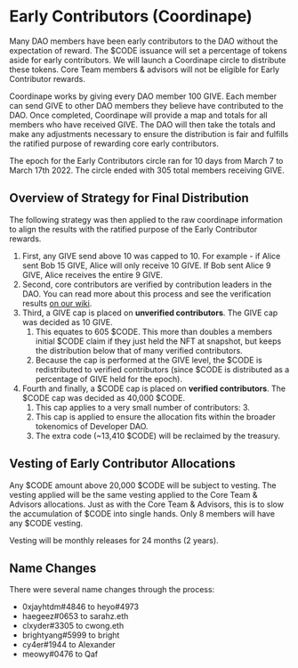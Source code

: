 # Early Contributors (Coordinape)

Many DAO members have been early contributors to the DAO without the expectation of reward. The $CODE issuance will set a percentage of tokens aside for early contributors. We will launch a Coordinape circle to distribute these tokens. Core Team members & advisors will not be eligible for Early Contributor rewards.

Coordinape works by giving every DAO member 100 GIVE. Each member can send GIVE to other DAO members they believe have contributed to the DAO. Once completed, Coordinape will provide a map and totals for all members who have received GIVE. The DAO will then take the totals and make any adjustments necessary to ensure the distribution is fair and fulfills the ratified purpose of rewarding core early contributors.

The epoch for the Early Contributors circle ran for 10 days from March 7 to March 17th 2022. The circle ended with 305 total members receiving GIVE.

## Overview of Strategy for Final Distribution

The following strategy was then applied to the raw coordinape information to align the results with the ratified purpose of the Early Contributor rewards.

1. First, any GIVE send above 10 was capped to 10. For example - if Alice sent Bob 15 GIVE, Alice will only receive 10 GIVE. If Bob sent Alice 9 GIVE, Alice receives the entire 9 GIVE.
2. Second, core contributors are verified by contribution leaders in the DAO. You can read more about this process and see the verification results [on our wiki](https://developerdao.notion.site/85f6ebe5393a43d9aabd682c269bd8f9?v=90f747eca99e4a66afca60f5b7ff19d5).
3. Third, a GIVE cap is placed on **unverified contributors**. The GIVE cap was decided as 10 GIVE.
    1. This equates to 605 $CODE. This more than doubles a members initial $CODE claim if they just held the NFT at snapshot, but keeps the distribution below that of many verified contributors.
    2. Because the cap is performed at the GIVE level, the $CODE is redistributed to verified contributors (since $CODE is distributed as a percentage of GIVE held for the epoch).
4. Fourth and finally, a $CODE cap is placed on **verified contributors**. The $CODE cap was decided as 40,000 $CODE.
    1. This cap applies to a very small number of contributors: 3.
    2. This cap is applied to ensure the allocation fits within the broader tokenomics of Developer DAO.
    3. The extra code (~13,410 $CODE) will be reclaimed by the treasury.

## Vesting of Early Contributor Allocations

Any $CODE amount above 20,000 $CODE will be subject to vesting. The vesting applied will be the same vesting applied to the Core Team & Advisors allocations. Just as with the Core Team & Advisors, this is to slow the accumulation of $CODE into single hands. Only 8 members will have any $CODE vesting.

Vesting will be monthly releases for 24 months (2 years).

## Name Changes

There were several name changes through the process:
* 0xjayhtdm#4846 to heyo#4973
* haegeez#0653 to sarahz.eth
* clxyder#3305 to cwong.eth
* brightyang#5999 to bright
* cy4er#1944 to Alexander
* meowy#0476 to Qaf
